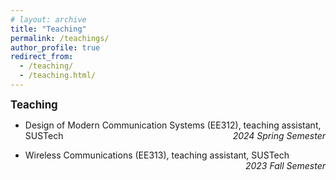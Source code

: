 ```yaml
---
# layout: archive
title: "Teaching"
permalink: /teachings/
author_profile: true
redirect_from:
  - /teaching/
  - /teaching.html/
---
```


<big>**Teaching**</big>

- Design of Modern Communication Systems (EE312), teaching assistant, SUSTech <i style="float: right">2024 Spring Semester</i>

- Wireless Communications (EE313), teaching assistant, SUSTech <i style="float: right">2023 Fall Semester</i>
